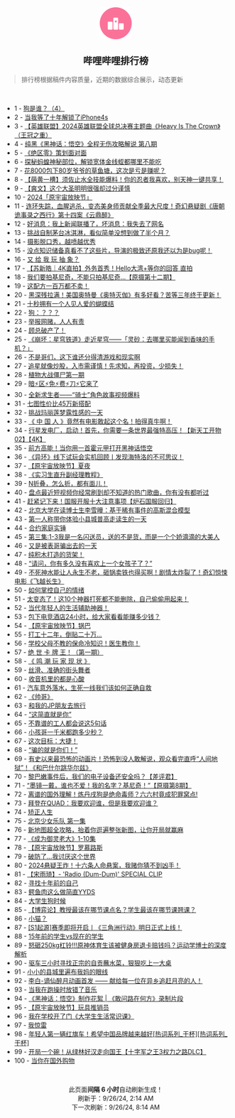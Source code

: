 <div align="center">
    <img src="./assets/icon_rank.png" alt="logo" />
    <h2>哔哩哔哩排行榜</h>
</div>

> 排行榜根据稿件内容质量，近期的数据综合展示，动态更新

<br />

<ul><li><span>1 - <a href=https://www.bilibili.com/BV1LLsYeuEqR>狗是谁？（4）</a></span></li><li><span>2 - <a href=https://www.bilibili.com/BV1WVtDe5E2N>当我等了十年解锁了iPhone4s</a></span></li><li><span>3 - <a href=https://www.bilibili.com/BV1apsYeeEYC>【英雄联盟】2024英雄联盟全球总决赛主题曲《Heavy&nbsp;Is&nbsp;The&nbsp;Crown》（王冠之重）</a></span></li><li><span>4 - <a href=https://www.bilibili.com/BV1jzs1e3EcV>纯黑《黑神话：悟空》全程无伤攻略解说&nbsp;第八期</a></span></li><li><span>5 - <a href=https://www.bilibili.com/BV1QLsbeQEgM>《绝区零》策划面对面</a></span></li><li><span>6 - <a href=https://www.bilibili.com/BV1StsYecEmP>探秘蚂蝗神秘部位，解锁宽体金线蛭都哪里不能吃</a></span></li><li><span>7 - <a href=https://www.bilibili.com/BV1dYtDehEus>花8000包下80岁爷爷的草鱼塘，这次是亏是赚呢？</a></span></li><li><span>8 - <a href=https://www.bilibili.com/BV1umsaetEc6>【萌黄一槽】须佐止水全技能爆料！你的忍者我喜欢，别天神一键共享！</a></span></li><li><span>9 - <a href=https://www.bilibili.com/BV1dZtke3E4W>【爽文】这个大圣明明很强却过分谨慎</a></span></li><li><span>10 - <a href=https://www.bilibili.com/BV1Zmt6egEMP>2024「原宇宙放映节」</a></span></li><li><span>11 - <a href=https://www.bilibili.com/BV1TWsQe1EVd>连环失踪，血腥逃杀，变态美身师贡献全季最大尺度！奇幻悬疑剧《唐朝诡事录之西行》第十四案《云鼎醉》</a></span></li><li><span>12 - <a href=https://www.bilibili.com/BV15YsrefERn>好消息：我上新闻联播了，坏消息：我失去了网名</a></span></li><li><span>13 - <a href=https://www.bilibili.com/BV1AVsDeeExC>挑战自制茅台冰淇淋，看似简单没想到做了半个月？</a></span></li><li><span>14 - <a href=https://www.bilibili.com/BV1CatSeGEib>摄影脱口秀，越喷越优秀</a></span></li><li><span>15 - <a href=https://www.bilibili.com/BV1EZsUeRE3B>没点知识储备真看不了这些片，导演的极致还原我还以为是bug呢！</a></span></li><li><span>16 - <a href=https://www.bilibili.com/BV1HQsUefEE2>又&nbsp;给&nbsp;我&nbsp;玩&nbsp;抽&nbsp;象？</a></span></li><li><span>17 - <a href=https://www.bilibili.com/BV1sisyeWEpR>【苏新皓｜4K直拍】外务首秀！Hello大湾+等你的回答&nbsp;直拍</a></span></li><li><span>18 - <a href=https://www.bilibili.com/BV1FWsCeCEw4>我们要拍基尼奇，不能只拍基尼奇...【原摄第十二期】</a></span></li><li><span>19 - <a href=https://www.bilibili.com/BV1iJsUeDEr3>这配方一百万都不卖！</a></span></li><li><span>20 - <a href=https://www.bilibili.com/BV15EsYeTEu9>黑深残拉满！美国奥特曼《奥特灭伽》有多好看？苦等三年终于更新！</a></span></li><li><span>21 - <a href=https://www.bilibili.com/BV1VCtneGEgq>十秒拥有一个人见人爱的蝴蝶结</a></span></li><li><span>22 - <a href=https://www.bilibili.com/BV1oNsbebE9Y>狗：？？？</a></span></li><li><span>23 - <a href=https://www.bilibili.com/BV12utze7EVG>举报网赌，人人有责</a></span></li><li><span>24 - <a href=https://www.bilibili.com/BV1GGsSeLEzz>顾总破产了！</a></span></li><li><span>25 - <a href=https://www.bilibili.com/BV12tsheHEVm>《崩坏：星穹铁道》走近星穹——「灵砂：去哪里买能闻到香味的手机？」</a></span></li><li><span>26 - <a href=https://www.bilibili.com/BV1S1saefEmv>不是哥们，这下谁还分得清游戏和现实啊</a></span></li><li><span>27 - <a href=https://www.bilibili.com/BV1DHshexEfg>追星就像炒股，入市需谨慎！先求知，再投资，少损失！</a></span></li><li><span>28 - <a href=https://www.bilibili.com/BV1t2s8enE7Z>植物大战僵尸第一期</a></span></li><li><span>29 - <a href=https://www.bilibili.com/BV1pSsUecEru>暗⚡区⚡免⚡费⚡刀⚡它来了</a></span></li><li><span>30 - <a href=https://www.bilibili.com/BV1kibceuEew>全新求生者——“骑士”角色故事视频爆料</a></span></li><li><span>31 - <a href=https://www.bilibili.com/BV1TMtDeUE6c>七图性价比45万新搭配</a></span></li><li><span>32 - <a href=https://www.bilibili.com/BV1K8tSeyEPb>挑战玛丽莲梦露性感的一天</a></span></li><li><span>33 - <a href=https://www.bilibili.com/BV1QhsUeVEib>《&nbsp;中&nbsp;国&nbsp;人&nbsp;》竟然有电影敢起这个名！拍得真牛啊！</a></span></li><li><span>34 - <a href=https://www.bilibili.com/BV1WRsXeVEDz>行星发电厂，启动！首先，你需要一条世界最强特高压！【新天工开物02】【4K】</a></span></li><li><span>35 - <a href=https://www.bilibili.com/BV1b5tReFEb8>前方高能！当你用一首霍元甲打开黑神话悟空</a></span></li><li><span>36 - <a href=https://www.bilibili.com/BV1Jj46eBEPf>《异环》线下试玩会实机回顾丨发现海特洛的不可思议！</a></span></li><li><span>37 - <a href=https://www.bilibili.com/BV14wbFeCE25>【原宇宙放映节】夏夜</a></span></li><li><span>38 - <a href=https://www.bilibili.com/BV1AZtDe5Ey2>《实习生直升副经理教程》</a></span></li><li><span>39 - <a href=https://www.bilibili.com/BV1DxsYehEAP>N折叠，怎么折，都有面儿！</a></span></li><li><span>40 - <a href=https://www.bilibili.com/BV16yskegEMK>盘点最近短视频你经常刷到却不知道的热门歌曲，你有没有都听过</a></span></li><li><span>41 - <a href=https://www.bilibili.com/BV1G7sheFEi8>赶紧记下来！国服开服十大注意事项【炉石国服回归】</a></span></li><li><span>42 - <a href=https://www.bilibili.com/BV1xQsXeLEZM>北京大学在读博士生李雪曈：基于稀有事件的高斯混合模型</a></span></li><li><span>43 - <a href=https://www.bilibili.com/BV1WMt2ewE4U>第一人称带你体验小县城普高走读生的一天</a></span></li><li><span>44 - <a href=https://www.bilibili.com/BV19tsUeLE54>合约家庭实锤</a></span></li><li><span>45 - <a href=https://www.bilibili.com/BV1yVsXe3E56>第三集:1-3我是一名闪送员，送的不是货，而是一个个娇滴滴的大美人</a></span></li><li><span>46 - <a href=https://www.bilibili.com/BV14itke4Ew1>又是被表哥骗出去的一天</a></span></li><li><span>47 - <a href=https://www.bilibili.com/BV1PzsYeXETG>纯积木打造的货架！</a></span></li><li><span>48 - <a href=https://www.bilibili.com/BV15YbwecEoF>“请问，你有多久没有喜欢上一个女孩子了？”</a></span></li><li><span>49 - <a href=https://www.bilibili.com/BV1fnsDeZEMz>不死神水能让人永生不老，砸锅卖铁也得买啊！剧情太炸裂了！奇幻惊悚电影《飞越长生》</a></span></li><li><span>50 - <a href=https://www.bilibili.com/BV1gCtDe9E9r>如何掌控自己的情绪</a></span></li><li><span>51 - <a href=https://www.bilibili.com/BV1ZGtHeHESQ>太变态了！这10个神器打死都不能删除，自己偷偷用起来！</a></span></li><li><span>52 - <a href=https://www.bilibili.com/BV1uGsmeqEdk>当代年轻人的生活辅助神器！</a></span></li><li><span>53 - <a href=https://www.bilibili.com/BV1ritSezExJ>包下电竞酒店24小时，给大家看看能赚多少钱？</a></span></li><li><span>54 - <a href=https://www.bilibili.com/BV1bLtoeTEZG>【原宇宙放映节】锅巴</a></span></li><li><span>55 - <a href=https://www.bilibili.com/BV1cPsYe2EK9>打工十二年，倒贴二十万...</a></span></li><li><span>56 - <a href=https://www.bilibili.com/BV1uJsSe6ETj>学校父母不教的保命冷知识！医生教你！</a></span></li><li><span>57 - <a href=https://www.bilibili.com/BV1F4treyELV>绝&nbsp;世&nbsp;卡&nbsp;牌&nbsp;王！（第一期）</a></span></li><li><span>58 - <a href=https://www.bilibili.com/BV1nFsherEyZ>《&nbsp;鸣&nbsp;潮&nbsp;玩&nbsp;家&nbsp;现&nbsp;状&nbsp;》</a></span></li><li><span>59 - <a href=https://www.bilibili.com/BV1NHsmehEk2>丝滑、准确的街头舞者</a></span></li><li><span>60 - <a href=https://www.bilibili.com/BV1Hjsre6ETt>收音机里的都是心酸</a></span></li><li><span>61 - <a href=https://www.bilibili.com/BV1G9tmenEX1>汽车意外落水，生死一线我们该如何正确自救</a></span></li><li><span>62 - <a href=https://www.bilibili.com/BV1rVsDeYEhU>《帅哥》</a></span></li><li><span>63 - <a href=https://www.bilibili.com/BV1StsYeFExL>和我的JP朋友去旅行</a></span></li><li><span>64 - <a href=https://www.bilibili.com/BV1L7tkezEPb>“这简直就是你”</a></span></li><li><span>65 - <a href=https://www.bilibili.com/BV1QQsSemExs>不靠谱的工人都会说这5句话</a></span></li><li><span>66 - <a href=https://www.bilibili.com/BV1HBtSeTEAN>小孩哥一千米都跑多少秒？</a></span></li><li><span>67 - <a href=https://www.bilibili.com/BV1fFsQewE7W>这次目标：大捷！</a></span></li><li><span>68 - <a href=https://www.bilibili.com/BV1Byshe6EnR>“骗的就是你们！”</a></span></li><li><span>69 - <a href=https://www.bilibili.com/BV1X5tSe9EDg>有史以来最恐怖的动画片！恐怖到没人敢解说，观众看完直呼“人间地狱”！《和巴什尔跳华尔兹》</a></span></li><li><span>70 - <a href=https://www.bilibili.com/BV18PsCe4E1K>黎巴嫩事件后，我们的电子设备还安全吗？【差评君】</a></span></li><li><span>71 - <a href=https://www.bilibili.com/BV1eyt1emEJA>“墨镜一戴，谁也不爱！我的名字？基尼奇！”【原摄第8期】</a></span></li><li><span>72 - <a href=https://www.bilibili.com/BV1fisSeZEyw>离谱的国外理解！炼丹戌狗是绝命毒师？六六村竟成犯罪窝点!</a></span></li><li><span>73 - <a href=https://www.bilibili.com/BV1hssYeAE2j>拜登在QUAD：我要欢迎谁，但是我要欢迎谁？</a></span></li><li><span>74 - <a href=https://www.bilibili.com/BV1oxsDesEAg>矫正人生</a></span></li><li><span>75 - <a href=https://www.bilibili.com/BV1Webce6Eqp>北京少女乐队&nbsp;第一集</a></span></li><li><span>76 - <a href=https://www.bilibili.com/BV1PXtDemEfm>新地图超全攻略，抬着你逛遍整张新图，让你开局就赢麻</a></span></li><li><span>77 - <a href=https://www.bilibili.com/BV1ptsme4EjE>《成为御灵老大》1-10集</a></span></li><li><span>78 - <a href=https://www.bilibili.com/BV1CmtZePEYL>【原宇宙放映节】罗慕路斯</a></span></li><li><span>79 - <a href=https://www.bilibili.com/BV1fytSePEqw>破防了…我讨厌这个世界</a></span></li><li><span>80 - <a href=https://www.bilibili.com/BV1xwt2eKEF7>2024悬疑王炸！十六条人命悬案，我赌你猜不到凶手！</a></span></li><li><span>81 - <a href=https://www.bilibili.com/BV1MCtDe9ER6>【宋雨琦】-&nbsp;&#39;Radio&nbsp;(Dum-Dum)&#39;&nbsp;SPECIAL&nbsp;CLIP</a></span></li><li><span>82 - <a href=https://www.bilibili.com/BV1GpsYeeEAu>寻找十年前的自己</a></span></li><li><span>83 - <a href=https://www.bilibili.com/BV1Jgtke5EtJ>鳄鱼肉这么做简直YYDS</a></span></li><li><span>84 - <a href=https://www.bilibili.com/BV1dusbeoEV7>大学生狗时候</a></span></li><li><span>85 - <a href=https://www.bilibili.com/BV1fPtSehEvV>【博弈论】教授最该在哪节课点名？学生最该在哪节课翘课？</a></span></li><li><span>86 - <a href=https://www.bilibili.com/BV1V5tSeREwo>小猫？</a></span></li><li><span>87 - <a href=https://www.bilibili.com/BV1ecseeqEE3>[S1起源]赛季即将开启丨《三角洲行动》明日正式上线！</a></span></li><li><span>88 - <a href=https://www.bilibili.com/BV1CZsaeUEmH>15年前的学生vs现在的学生</a></span></li><li><span>89 - <a href=https://www.bilibili.com/BV13ns9exEiW>怒砸250kg杠铃!!!原神体育生该被健身房退卡赔钱吗？运动学博士的深度解析</a></span></li><li><span>90 - <a href=https://www.bilibili.com/BV1SvsUe6Erm>驱车三小时寻找正宗的自贡蘸水菜，狠狠吃上一大桌</a></span></li><li><span>91 - <a href=https://www.bilibili.com/BV1ETt6eBE5p>小小的县城里遍布我妈的眼线</a></span></li><li><span>92 - <a href=https://www.bilibili.com/BV16ztSeqEKh>李白-谪仙醉月动画首发&nbsp;——&nbsp;献给每一位在异乡追赶月亮的人！</a></span></li><li><span>93 - <a href=https://www.bilibili.com/BV1s5tDeCEa2>当我在跑操时放错了音乐</a></span></li><li><span>94 - <a href=https://www.bilibili.com/BV1hbsUeyEDv>《黑神话：悟空》制作花絮&nbsp;|&nbsp;《敢问路在何方》录制片段</a></span></li><li><span>95 - <a href=https://www.bilibili.com/BV1a7bceHEbz>【原宇宙放映节】玩具推销员</a></span></li><li><span>96 - <a href=https://www.bilibili.com/BV1gVsSeyEAv>我在学校开了门《大学生生活常识课》</a></span></li><li><span>97 - <a href=https://www.bilibili.com/BV1xssSeTEFz>我惊雷</a></span></li><li><span>98 - <a href=https://www.bilibili.com/BV1zCtQekE1P>年轻人第一辆红旗车！希望中国品牌越来越好[热词系列_干杯][热词系列_干杯]</a></span></li><li><span>99 - <a href=https://www.bilibili.com/BV118sQerEVB>开局一个碗！从绿林好汉走向国王【十字军之王3权力之路DLC】</a></span></li><li><span>100 - <a href=https://www.bilibili.com/BV1drsSesEfp>当你在国外购物</a></span></li></ul>

<br />

<p align=center>此页面<strong>间隔 6 小时</strong>自动刷新生成！<br>刷新于：9/26/24, 2:14 AM<br>下一次刷新：9/26/24, 8:14 AM</p>